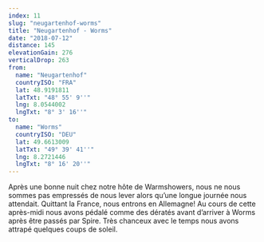 ```yaml
---
index: 11
slug: "neugartenhof-worms"
title: "Neugartenhof - Worms"
date: "2018-07-12"
distance: 145
elevationGain: 276
verticalDrop: 263
from:
  name: "Neugartenhof"
  countryISO: "FRA"
  lat: 48.9191811
  latTxt: "48° 55' 9''"
  lng: 8.0544002
  lngTxt: "8° 3' 16''"
to:
  name: "Worms"
  countryISO: "DEU"
  lat: 49.6613009
  latTxt: "49° 39' 41''"
  lng: 8.2721446
  lngTxt: "8° 16' 20''"
---
```


Après une bonne nuit chez notre hôte de Warmshowers, nous ne nous sommes pas empressés de nous lever alors qu’une longue journée nous attendait. Quittant la France, nous entrons en Allemagne! Au cours de cette après-midi nous avons pédalé comme des dératés avant d’arriver à Worms après être passés par Spire. Très chanceux avec le temps nous avons attrapé quelques coups de soleil.
